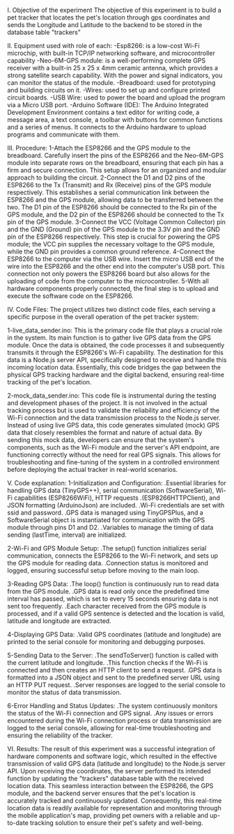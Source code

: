 I. Objective of the experiment
The objective of this experiment is to build a pet tracker that locates the pet's location through gps coordinates and sends the Longitude and Latitude to the backend to be stored in the database table "trackers"

II. Equipment used with role of each:
-Esp8266: is a low-cost Wi-Fi microchip, with built-in TCP/IP networking software, and microcontroller capability
-Neo-6M-GPS module: is a well-performing complete GPS receiver with a built-in 25 x 25 x 4mm ceramic antenna, which provides a strong satellite search capability. With the power and signal indicators, you can monitor the status of the module.
-Breadboard: used for prototyping and building circuits on it.
-Wires: used to set up and configure printed circuit boards.
-USB Wire: used to power the board and upload the program via a Micro USB port.
-Arduino Software (IDE): The Arduino Integrated Development Environment contains a text editor for writing code, a message area, a text console, a toolbar with buttons for common functions and a series of menus. It connects to the Arduino hardware to upload programs and communicate with them.

III. Procedure:
1-Attach the ESP8266 and the GPS module to the breadboard. Carefully insert the pins of the ESP8266 and the Neo-6M-GPS module into separate rows on the breadboard, ensuring that each pin has a firm and secure connection. This setup allows for an organized and modular approach to building the circuit.
2-Connect the D1 and D2 pins of the ESP8266 to the Tx (Transmit) and Rx (Receive) pins of the GPS module respectively. This establishes a serial communication link between the ESP8266 and the GPS module, allowing data to be transferred between the two. The D1 pin of the ESP8266 should be connected to the Rx pin of the GPS module, and the D2 pin of the ESP8266 should be connected to the Tx pin of the GPS module.
3-Connect the VCC (Voltage Common Collector) pin and the GND (Ground) pin of the GPS module to the 3.3V pin and the GND pin of the ESP8266 respectively. This step is crucial for powering the GPS module; the VCC pin supplies the necessary voltage to the GPS module, while the GND pin provides a common ground reference.
4-Connect the ESP8266 to the computer via the USB wire. Insert the micro USB end of the wire into the ESP8266 and the other end into the computer's USB port. This connection not only powers the ESP8266 board but also allows for the uploading of code from the computer to the microcontroller.
5-With all hardware components properly connected, the final step is to upload and execute the software code on the ESP8266.

IV. Code Files:
The project utilizes two distinct code files, each serving a specific purpose in the overall operation of the pet tracker system:

1-live_data_sender.ino: This is the primary code file that plays a crucial role in the system. Its main function is to gather live GPS data from the GPS module. Once the data is obtained, the code processes it and subsequently transmits it through the ESP8266's Wi-Fi capability. The destination for this data is a Node.js server API, specifically designed to receive and handle this incoming location data. Essentially, this code bridges the gap between the physical GPS tracking hardware and the digital backend, ensuring real-time tracking of the pet's location.

2-mock_data_sender.ino: This code file is instrumental during the testing and development phases of the project. It is not involved in the actual tracking process but is used to validate the reliability and efficiency of the Wi-Fi connection and the data transmission process to the Node.js server. Instead of using live GPS data, this code generates simulated (mock) GPS data that closely resembles the format and nature of actual data. By sending this mock data, developers can ensure that the system's components, such as the Wi-Fi module and the server's API endpoint, are functioning correctly without the need for real GPS signals. This allows for troubleshooting and fine-tuning of the system in a controlled environment before deploying the actual tracker in real-world scenarios.

V. Code explanation:
1-Initialization and Configuration:
.Essential libraries for handling GPS data (TinyGPS++), serial communication (SoftwareSerial), Wi-Fi capabilities (ESP8266WiFi), HTTP requests .(ESP8266HTTPClient), and JSON formatting (ArduinoJson) are included.
.Wi-Fi credentials are set with ssid and password.
.GPS data is managed using TinyGPSPlus, and a SoftwareSerial object is instantiated for communication with the GPS module through pins D1 and D2.
.Variables to manage the timing of data sending (lastTime, interval) are initialized.

2-Wi-Fi and GPS Module Setup:
.The setup() function initializes serial communication, connects the ESP8266 to the Wi-Fi network, and sets up the GPS module for reading data.
.Connection status is monitored and logged, ensuring successful setup before moving to the main loop.

3-Reading GPS Data:
.The loop() function is continuously run to read data from the GPS module.
.GPS data is read only once the predefined time interval has passed, which is set to every 15 seconds ensuring data is not sent too frequently.
.Each character received from the GPS module is processed, and if a valid GPS sentence is detected and the location is valid, latitude and longitude are extracted.

4-Displaying GPS Data:
.Valid GPS coordinates (latitude and longitude) are printed to the serial console for monitoring and debugging purposes.

5-Sending Data to the Server:
.The sendToServer() function is called with the current latitude and longitude.
.This function checks if the Wi-Fi is connected and then creates an HTTP client to send a request.
.GPS data is formatted into a JSON object and sent to the predefined server URL using an HTTP PUT request.
.Server responses are logged to the serial console to monitor the status of data transmission.

6-Error Handling and Status Updates:
.The system continuously monitors the status of the Wi-Fi connection and GPS signal.
.Any issues or errors encountered during the Wi-Fi connection process or data transmission are logged to the serial console, allowing for real-time troubleshooting and ensuring the reliability of the tracker.

VI. Results:
The result of this experiment was a successful integration of hardware components and software logic, which resulted in the effective transmission of valid GPS data (latitude and longitude) to the Node.js server API. Upon receiving the coordinates, the server performed its intended function by updating the "trackers" database table with the received location data. This seamless interaction between the ESP8266, the GPS module, and the backend server ensures that the pet's location is accurately tracked and continuously updated. Consequently, this real-time location data is readily available for representation and monitoring through the mobile application's map, providing pet owners with a reliable and up-to-date tracking solution to ensure their pet's safety and well-being.
